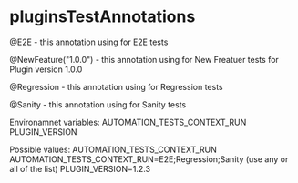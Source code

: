 # pluginsTestAnnotations
@E2E - this annotation using for E2E tests

@NewFeature("1.0.0") - this annotation using for New Freatuer tests for Plugin version 1.0.0

@Regression - this annotation using for Regression tests

@Sanity - this annotation using for Sanity tests

Environamnet variables:
AUTOMATION_TESTS_CONTEXT_RUN
PLUGIN_VERSION

Possible values:
AUTOMATION_TESTS_CONTEXT_RUN
AUTOMATION_TESTS_CONTEXT_RUN=E2E;Regression;Sanity (use any or all of the list)
PLUGIN_VERSION=1.2.3
